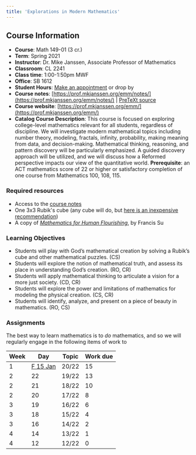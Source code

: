 ```yaml
---
title: 'Explorations in Modern Mathematics'
---
```



## Course Information

* **Course**: Math 149-01 (3 cr.)
* **Term**: Spring 2021
* **Instructor**: Dr. Mike Janssen, Associate Professor of Mathematics
* **Classroom**: CL 2241
* **Class time**: 1:00-1:50pm MWF
* **Office**: SB 1612
* **Student Hours**: [Make an appointment](https://bit.ly/BookProfJanssen) or drop by
* **Course notes**: [https://prof.mkjanssen.org/emm/notes/](https://prof.mkjanssen.org/emm/notes/) | [PreTeXt source](https://github.com/mkjanssen/IBL-explorationsinmodernmath)
* **Course website**: [https://prof.mkjanssen.org/emm/](https://prof.mkjanssen.org/emm/)
* **Catalog Course Description**: This course is focused on exploring college-level mathematics relevant for all students, regardless of discipline. We will investigate modern mathematical topics including number theory, modeling, fractals, infinity, probability, making meaning from data, and decision-making. Mathematical thinking, reasoning, and pattern discovery will be particularly emphasized. A guided discovery approach will be utilized, and we will discuss how a Reformed perspective impacts our view of the quantitative world. **Prerequisite**: an ACT mathematics score of 22 or higher or satisfactory completion of one course from Mathematics 100, 108, 115.

### Required resources

* Access to the [course notes](https://prof.mkjanssen.org/emm/notes)
* One 3x3 Rubik's cube (any cube will do, but [here is an inexpensive recommendation](https://www.amazon.com/CuberSpeed-JiaoShi-Meilong-stickerless-Classroom/dp/B07QHQYQ9F/ref=sr_1_5_mod_primary_new?dchild=1&keywords=3x3+cubing+classroom&qid=1606835769&sbo=RZvfv%2F%2FHxDF%2BO5021pAnSA%3D%3D&sr=8-5))
* A copy of [_Mathematics for Human Flourishing_](https://www.francissu.com/flourishing), by Francis Su


### Learning Objectives

* Students will play with God’s mathematical creation by solving a Rubik’s cube and other mathematical puzzles. (CS)
* Students will explore the notion of mathematical truth, and assess its place in understanding God’s creation. (RO, CR)
* Students will apply mathematical thinking to articulate a vision for a more just society. (CD, CR)
* Students will explore the power and limitations of mathematics for modeling the physical creation. (CS, CR)
* Students will identify, analyze, and present on a piece of beauty in mathematics. (RO, CS)

### Assignments

The best way to learn mathematics is to _do_ mathematics, and so we will regularly engage in the following items of work to 



| Week | Day                                        | Topic | Work due |
|------|--------------------------------------------|-------|----------|
| 1    | [F 15 Jan](https://prof.mkjanssen.org/emm) | 20/22 | 15       |
| 2    | 22                                         | 19/22 | 13       |
| 2    | 21                                         | 18/22 | 10       |
| 2    | 20                                         | 17/22 | 8        |
| 3    | 19                                         | 16/22 | 6        |
| 3    | 18                                         | 15/22 | 4        |
| 3    | 16                                         | 14/22 | 2        |
| 4    | 14                                         | 13/22 | 1        |
| 4    | 12                                         | 12/22 | 0        |